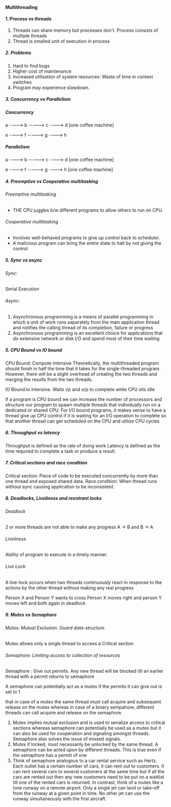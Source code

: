 #### Multithreading

#### 1. Process vs threads
1. Threads can share memory but processes don't. Process consists of multiple threads
2. Thread is smalled unit of execution in process


##### 2. Problems
1. Hard to find bugs
2. Higher cost of maintenance
3. Increased utilisation of system resources: Waste of time in context switches
4. Program may experience slowdown.

##### 3. Concurrency vs Parallelism

##### Concurrency

a ----> b -----> c ----> d    [one coffee machine]

e ----> f -----> g ----> h

##### Parallelism

a ----> b -----> c ----> d    [one coffee machine]

e ----> f -----> g ----> h    [one coffee machine]

##### 4. Preemptive vs Cooperative multitasking

###### Preemptive multitasking
* THE CPU juggles b/w different programs to allow others to run on CPU.

###### Cooperative multitasking
* Involves well-behaved programs to give up control back to scheduler.
* A malicious program can bring the entire state to halt by not giving the control

##### 5. Sync vs async
###### Sync: 
Serial Execution
###### Async: 
1. Asynchronous programming is a means of parallel programming in which a unit of work runs separately from the main application thread and notifies the calling thread of its completion, failure or progress
2. Asynchronous programming is an excellent choice for applications that do extensive network or disk I/O and spend most of their time waiting

##### 5. CPU Bound vs IO bound

CPU Bound: Compute intensive
Theoretically, the multithreaded program should finish in half the time that it takes for the single-threaded program. However, there will be a slight overhead of creating the two threads and merging the results from the two threads.

IO Bound:Io intensive. Waits i/p and o/p to complete while CPU sits idle

If a program is CPU bound we can increase the number of processors and structure our program to spawn multiple threads that individually run on a dedicated or shared CPU.
For I/O bound programs, it makes sense to have a thread give up CPU control if it is waiting for an I/O operation to complete so that another thread can get scheduled on the CPU and utilize CPU cycles

##### 6. Throughput vs latency
Throughput is defined as the rate of doing work
Latency is defined as the time required to complete a task or produce a result.

##### 7. Critical sections and race condition
Critical section: Piece of code to be executed concurrently by more than one thread and exposed shared data.
Race condition: When thread runs without sync causing application to be inconsistent.

##### 8. Deadlocks, Liveliness and reentrant locks
###### Deadlock
2 or more threads are not able to make any progress
A -> B and B -> A
###### Liveliness
Ability of program to execute in a timely manner.

###### Live Lock
A live-lock occurs when two threads continuously react in response to the actions by the other thread without making any real progress

Person X and Person Y wants to cross 
Person X moves right and person Y moves left and both again in deadlock

##### 9. Mutex vs Semaphore
###### Mutex: Mutual Exclusion. Guard data-structure.
Mutex allows only a single thread to access a Critical section

###### Semaphore: Limiting access to collection of resources
Semaphore : Give out permits. Any new thread will be blocked till an earlier thread with a permit returns to semaphore


A semaphore can potentially act as a mutex if the permits it can give out is set to 1

that in case of a mutex the same thread must call acquire and subsequent release on the mutex whereas in case of a binary sempahore, different threads can call acquire and release on the semaphore.

1. Mutex implies mutual exclusion and is used to serialize access to critical sections whereas semaphore can potentially be used as a mutex but it can also be used for cooperation and signaling amongst threads. Semaphore also solves the issue of missed signals.
2. Mutex if locked, must necessarily be unlocked by the same thread. A semaphore can be acted upon by different threads. This is true even if the semaphore has a permit of one
3. Think of semaphore analogous to a car rental service such as Hertz. Each outlet has a certain number of cars, it can rent out to customers. It can rent several cars to several customers at the same time but if all the cars are rented out then any new customers need to be put on a waitlist till one of the rented cars is returned. In contrast, think of a mutex like a lone runway on a remote airport. Only a single jet can land or take-off from the runway at a given point in time. No other jet can use the runway simultaneously with the first aircraft.